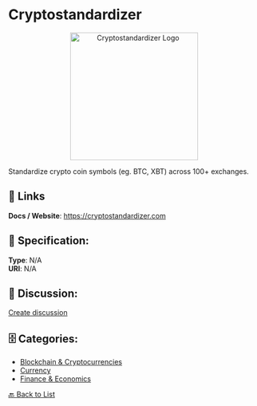 # Cryptostandardizer
<p align="center">
    <img width="256" src="https://raw.githubusercontent.com/apis-list/apis-list/main/apis/cryptostandardizer/logo_256x256.png" alt="Cryptostandardizer Logo"/>
</p>

Standardize crypto coin symbols (eg. BTC, XBT) across 100+ exchanges.

##  🔗 Links
**Docs / Website**: https://cryptostandardizer.com

## 🧬 Specification:
**Type**: N/A  
**URI**: N/A

## 💬 Discussion:
[Create discussion](https://github.com/apis-list/apis-list/discussions/new)

## 🗄️ Categories:
- [Blockchain & Cryptocurrencies](https://github.com/apis-list/apis-list#blockchain--cryptocurrencies)
- [Currency](https://github.com/apis-list/apis-list#currency)
- [Finance & Economics](https://github.com/apis-list/apis-list#finance--economics)




[🔙 Back to List](https://github.com/apis-list/apis-list)
